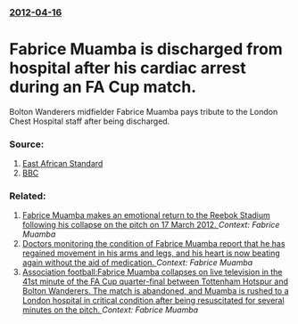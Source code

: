### [2012-04-16](/news/2012/04/16/index.md)

# Fabrice Muamba is discharged from hospital after his cardiac arrest during an FA Cup match. 

Bolton Wanderers midfielder Fabrice Muamba pays tribute to the London Chest Hospital staff after being discharged.


### Source:

1. [East African Standard](http://www.standardmedia.co.ke/sports/InsidePage.php?id=2000056400&cid=38&story=Muamba%20discharged%20from%20hospital)
2. [BBC](http://www.bbc.co.uk/sport/0/football/17733022)

### Related:

1. [Fabrice Muamba makes an emotional return to the Reebok Stadium following his collapse on the pitch on 17 March 2012. ](/news/2012/05/2/fabrice-muamba-makes-an-emotional-return-to-the-reebok-stadium-following-his-collapse-on-the-pitch-on-17-march-2012.md) _Context: Fabrice Muamba_
2. [Doctors monitoring the condition of Fabrice Muamba report that he has regained movement in his arms and legs, and his heart is now beating again without the aid of medication. ](/news/2012/03/19/doctors-monitoring-the-condition-of-fabrice-muamba-report-that-he-has-regained-movement-in-his-arms-and-legs-and-his-heart-is-now-beating-a.md) _Context: Fabrice Muamba_
3. [Association football:Fabrice Muamba collapses on live television in the 41st minute of the FA Cup quarter-final between Tottenham Hotspur and Bolton Wanderers. The match is abandoned, and Muamba is rushed to a London hospital in critical condition after being resuscitated for several minutes on the pitch. ](/news/2012/03/17/association-football-pfabrice-muamba-collapses-on-live-television-in-the-41st-minute-of-the-fa-cup-quarter-final-between-tottenham-hotspur-a.md) _Context: Fabrice Muamba_
